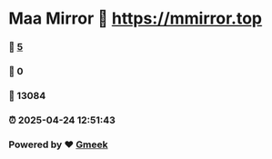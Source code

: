# Maa Mirror :link: https://mmirror.top 
### :page_facing_up: [5](https://mmirror.top/tag.html) 
### :speech_balloon: 0 
### :hibiscus: 13084 
### :alarm_clock: 2025-04-24 12:51:43 
### Powered by :heart: [Gmeek](https://github.com/Meekdai/Gmeek)
